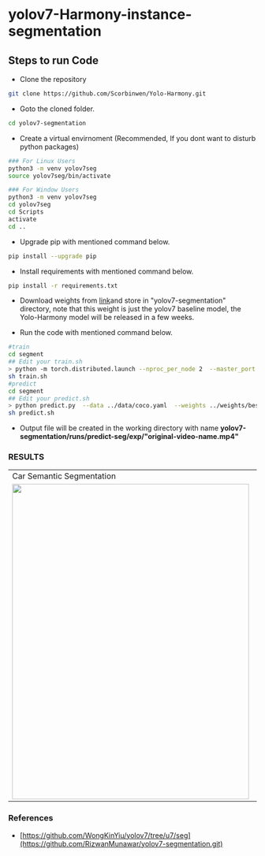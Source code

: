 # yolov7-Harmony-instance-segmentation


## Steps to run Code

- Clone the repository
```bash
git clone https://github.com/Scorbinwen/Yolo-Harmony.git
```
- Goto the cloned folder.
```bash
cd yolov7-segmentation
```
- Create a virtual envirnoment (Recommended, If you dont want to disturb python packages)
```bash
### For Linux Users
python3 -m venv yolov7seg
source yolov7seg/bin/activate

### For Window Users
python3 -m venv yolov7seg
cd yolov7seg
cd Scripts
activate
cd ..
```
- Upgrade pip with mentioned command below.
```bash
pip install --upgrade pip
```
- Install requirements with mentioned command below.
```bash
pip install -r requirements.txt
```
- Download weights from [link](https://github.com/RizwanMunawar/yolov7-segmentation/releases/download/yolov7-segmentation/yolov7-seg.pt)and store in "yolov7-segmentation" directory, note that this weight is just the yolov7 baseline model,
  the Yolo-Harmony model will be released in a few weeks.

- Run the code with mentioned command below.
```bash
#train
cd segment
## Edit your train.sh
> python -m torch.distributed.launch --nproc_per_node 2  --master_port 29501 --use_env train.py --sync-bn --batch-size 60 --workers 64 --imgsz 640 --device 0,1 --save-period 30 --data ../data/coco.yaml --cfg ../models/segment/yolov7-seg-combine-mask.yaml  --hyp hyp.scratch-high.yaml --combine_mask
sh train.sh
#predict
cd segment
## Edit your predict.sh
> python predict.py  --data ../data/coco.yaml  --weights ../weights/best.pt --source /path/to/data
sh predict.sh
```

- Output file will be created in the working directory with name <b>yolov7-segmentation/runs/predict-seg/exp/"original-video-name.mp4"</b>

### RESULTS
<table>
  <tr>
    <td>Car Semantic Segmentation</td>
     <td>Car Semantic Segmentation</td>
     <td>Person Segmentation + Tracking</td>
     </tr>
  <tr>
    <td><img src="https://github.com/user-attachments/assets/8722d813-c78e-44c7-a6ff-b71df4d856df" width=480 height=640></td>
    <td><img src="https://github.com/user-attachments/assets/d1696ec5-7c83-44f1-bba8-006f3dc63cb3" width=480 height=640></td>
    <td><img src="https://github.com/user-attachments/assets/df5297f5-71ca-4e56-b95f-41543b798c17" width=480 height=640></td>
  </tr>
  </tr>
 </table>



### References
- [https://github.com/WongKinYiu/yolov7/tree/u7/seg](https://github.com/RizwanMunawar/yolov7-segmentation.git)

